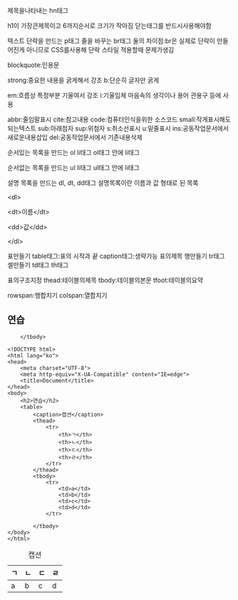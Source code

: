 제목을나타내는 hn태그

h1이 가장큰제목이고 6까지순서로 크기가 작아짐
닫는태그를 반드시사용해야함

텍스트 단락을 만드는 p태그
줄을 바꾸는 br태그
둘의 차이점:br은 실제로 단락이 만들어진게 아니므로 CSS를사용해 단락 스타일 적용할때 문제가생김

blockquote:인용문

strong:중요한 내용을 굵게해서 강조
b:단순히 글자만 굵게

em:흐름상 특정부분 기울여서 강조
i:기울임체 마음속의 생각이나 용어 관용구 등에 사용

abbr:줄임말표시
cite:참고내용
code:컴퓨터인식을위한 소스코드
small:작게표시해도되는텍스트
sub:아래첨자
sup:위첨자
s:취소선표시
u:밑줄표시
ins:공동작업문서에서 새로운내용삽입
del:공동작업문서에서 기존내용삭제


순서있는 목록을 만드는 ol li태그
ol태그 안에 li태그

순서없는 목록을 만드는 ul li태그
ul태그 안에 li태그

설명 목록을 만드는 dl, dt, dd태그
설명목록이란 이름과 값 형태로 된 목록

\<dl\>

\<dt\>이름\</dt\>

\<dd\>값\</dd\>

\</dl\>


표만들기
table태그:표의 시작과 끝
caption태그:생략가능 표의제목
행만들기
tr태그 
셀만들기
td태그
th태그


표의구조지정
thead:테이블의제목
tbody:테이블의본문
tfoot:테이블의요약

rowspan:행합치기
colspan:열합치기

<!DOCTYPE html>
<html lang="ko">
<head>
    <meta charset="UTF-8">
    <meta http-equiv="X-UA-Compatible" content="IE=edge">
    <title>Document</title>
</head>
<body>
    <h2>연습</h2>
    <table>
        <caption>캡션</caption>
        <thead>
            <tr>
                <th>ㄱ</th>
                <th>ㄴ</th>
                <th>ㄷ</th>
                <th>ㄹ</th>
            </tr>
        </thead>
        <tbody>
            <tr>
                <td>a</td>
                <td>b</td>
                <td>c</td>
                <td>d</td>
            </tr>

        </tbody>
</body>
</html>

```
<!DOCTYPE html>
<html lang="ko">
<head>
    <meta charset="UTF-8">
    <meta http-equiv="X-UA-Compatible" content="IE=edge">
    <title>Document</title>
</head>
<body>
    <h2>연습</h2>
    <table>
        <caption>캡션</caption>
        <thead>
            <tr>
                <th>ㄱ</th>
                <th>ㄴ</th>
                <th>ㄷ</th>
                <th>ㄹ</th>
            </tr>
        </thead>
        <tbody>
            <tr>
                <td>a</td>
                <td>b</td>
                <td>c</td>
                <td>d</td>
            </tr>

        </tbody>
</body>
</html>
